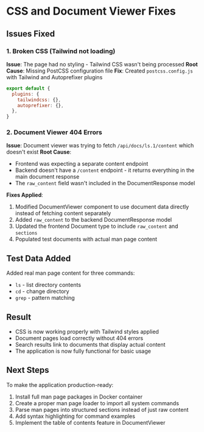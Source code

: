 # CSS and Document Viewer Fixes

## Issues Fixed

### 1. Broken CSS (Tailwind not loading)
**Issue**: The page had no styling - Tailwind CSS wasn't being processed
**Root Cause**: Missing PostCSS configuration file
**Fix**: Created `postcss.config.js` with Tailwind and Autoprefixer plugins
```javascript
export default {
  plugins: {
    tailwindcss: {},
    autoprefixer: {},
  },
}
```

### 2. Document Viewer 404 Errors
**Issue**: Document viewer was trying to fetch `/api/docs/ls.1/content` which doesn't exist
**Root Cause**: 
- Frontend was expecting a separate content endpoint
- Backend doesn't have a `/content` endpoint - it returns everything in the main document response
- The `raw_content` field wasn't included in the DocumentResponse model

**Fixes Applied**:
1. Modified DocumentViewer component to use document data directly instead of fetching content separately
2. Added `raw_content` to the backend DocumentResponse model
3. Updated the frontend Document type to include `raw_content` and `sections`
4. Populated test documents with actual man page content

## Test Data Added

Added real man page content for three commands:
- `ls` - list directory contents
- `cd` - change directory  
- `grep` - pattern matching

## Result

- CSS is now working properly with Tailwind styles applied
- Document pages load correctly without 404 errors
- Search results link to documents that display actual content
- The application is now fully functional for basic usage

## Next Steps

To make the application production-ready:
1. Install full man page packages in Docker container
2. Create a proper man page loader to import all system commands
3. Parse man pages into structured sections instead of just raw content
4. Add syntax highlighting for command examples
5. Implement the table of contents feature in DocumentViewer